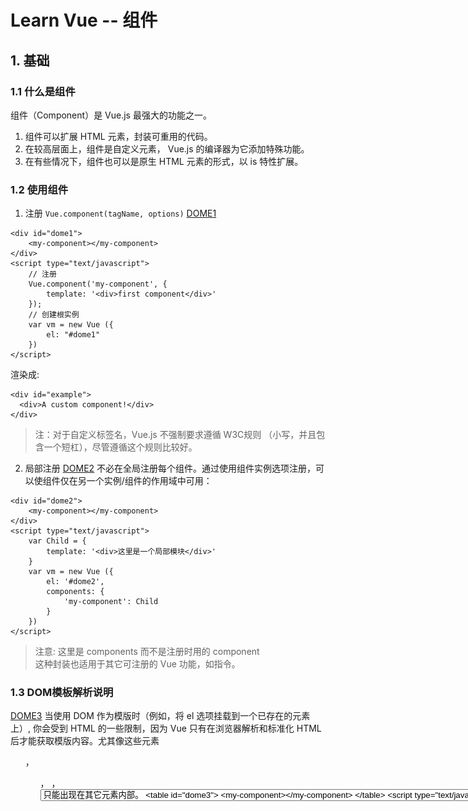 # Learn Vue -- 组件

## 1. 基础
### 1.1 什么是组件
组件（Component）是 Vue.js 最强大的功能之一。
1. 组件可以扩展 HTML 元素，封装可重用的代码。
2. 在较高层面上，组件是自定义元素， Vue.js 的编译器为它添加特殊功能。
3. 在有些情况下，组件也可以是原生 HTML 元素的形式，以 is 特性扩展。

### 1.2 使用组件

1. 注册
`Vue.component(tagName, options)`
[DOME1](./html/dome1.html)
```
<div id="dome1">
    <my-component></my-component>
</div>
<script type="text/javascript">
    // 注册
    Vue.component('my-component', {
        template: '<div>first component</div>'
    });
    // 创建根实例
    var vm = new Vue ({
        el: "#dome1"
    })
</script>
```
渲染成:
```
<div id="example">
  <div>A custom component!</div>
</div>
```

>注：对于自定义标签名，Vue.js 不强制要求遵循 W3C规则 （小写，并且包含一个短杠），尽管遵循这个规则比较好。

2. 局部注册
[DOME2](./html/dome2.html)
不必在全局注册每个组件。通过使用组件实例选项注册，可以使组件仅在另一个实例/组件的作用域中可用：

```
<div id="dome2">
    <my-component></my-component>
</div>
<script type="text/javascript">
    var Child = {
        template: '<div>这里是一个局部模块</div>'
    }
    var vm = new Vue ({
        el: '#dome2',
        components: {
            'my-component': Child
        }
    })
</script>
```

>注意:
这里是 components 而不是注册时用的 component  
这种封装也适用于其它可注册的 Vue 功能，如指令。

### 1.3 DOM模板解析说明
[DOME3](./html/dome3.html)
当使用 DOM 作为模版时（例如，将 el 选项挂载到一个已存在的元素上）, 你会受到 HTML 的一些限制，因为 Vue 只有在浏览器解析和标准化 HTML 后才能获取模版内容。尤其像这些元素 <ul> ， <ol>， <table> ， <select> 限制了能被它包裹的元素， <option> 只能出现在其它元素内部。

```
<table id="dome3">
    <my-component></my-component>
</table>
<script type="text/javascript">
    Vue.component("my-component", {
        template: '<tr>这里是dome3</tr>'
    })
    var vm = new Vue({
        el: '#dome3',
        data: {
            message: 'dome3'
        }
    })
</script>
```

这里被解析成：

![DOM解析](./img/DOM模块限制.png)

这种情况下应该使用is 关键字

[DOME4](./html/dome4.html)

```
<table id="dome3">
    <tr is = 'my-component'></tr>
</table>
```

这里被解析成：

![DOM解析](./img/DOM模块限制1.png)

应当注意，如果您使用来自以下来源之一的字符串模板，这些限制将不适用：
- <script type="text/x-template">
- JavaScript内联模版字符串
- .vue 组件
因此，有必要的话请使用字符串模版。

### 1.4 data 必须是函数
[DOME5](./html/dome5.html)
使用组件时，大多数可以传入到 Vue 构造器中的选项可以在注册组件时使用，有一个例外： data 必须是函数。

```
<script type="text/javascript">
    Vue.component('simple-component', {
        template: '<button v-on:click="counter += 1">{{counter}}</button>',
        data {
            counter: 0
        }
    });
    var vm = new Vue ({
        el: '#dome5'
    })
</script>
```

会提示data只能是function

修改：
```
data: function () {
    return {
        counter: 0
    }
}
```

这里就可以使用counter；

如果需要共同一个counter：
```
var data = {counter: 0}
Vue.component('simple-component', {
    template: '<button v-on:click="counter += 1">{{counter}}</button>',
    data: function () {
        return data;
    }
});
```

## 2. 构成组件

组件意味着协同工作，通常父子组件会是这样的关系：组件 A 在它的模版中使用了组件 B 。它们之间必然需要相互通信：父组件要给子组件传递数据，子组件需要将它内部发生的事情告知给父组件。然而，在一个良好定义的接口中尽可能将父子组件解耦是很重要的。这保证了每个组件可以在相对隔离的环境中书写和理解，也大幅提高了组件的可维护性和可重用性。

在 Vue.js 中，父子组件的关系可以总结为 props down, events up 。父组件通过 props 向下传递数据给子组件，子组件通过 events 给父组件发送消息。看看它们是怎么工作的。

![props-events](./img/props-events.png)

### 2.1 Prop

1. 使用Prop传递数据

[DOME6](./html/dome6.html)

组件实例的作用域是孤立的。这意味着不能并且不应该在子组件的模板内直接引用父组件的数据。可以使用 props 把数据传给子组件。

```
<div id="dome6">
    <child message='component-props'></child>
</div>
<script type="text/javascript">
    Vue.component('child', {
        props: ['message'],
        template: '<span>{{message}}</span>'
    });
    var vm = new Vue ({
        el: '#dome6'
    })
</script>
```

解析成：

![component-props](./img/component-props.png)

### 2.2 camelCase vs. kebab-case

HTML 特性不区分大小写。当使用非字符串模版时，prop的名字形式会从 camelCase （驼峰） 转为 kebab-case（短横线隔开）：

也就是说如果接受的名称为驼峰式，属性就需要使用短横线隔开

```
<div id="dome7">
    <child my-message='component-props'></child>
</div>
<script type="text/javascript">
    Vue.component('child', {
        // 声明props
        props: ['myMessage'],
        // 同样可以像实例vm一样,使用'this.message'
        template: '<span>{{myMessage}}</span>'
    });
    var vm = new Vue ({
        el: '#dome7'
    })
</script>
```
再次说明，如果你使用字符串模版，不用在意这些限制。

### 2.3 动态Prop

配合 v-bind 可以实现动态绑定；
[DOME8](./html/dome8.html)
```
<div id="dome8">
    <input type="text" v-model='message'>
    <child v-bind:prop='message'></child>
</div>
<script type="text/javascript">
    Vue.component('child', {
        props:['prop'],
        template: '<span>{{prop}}</span>'
    })
    var vm = new Vue ({
        el: "#dome8",
        data: {
            message: ''
        }
    })
</script>
```

解析成：

![动态Props](./img/props.png)

### 2.4 字面量语法vs动态语法
[DOME9](./html/dome9.html)
使用字面量传递的数值是通过字符串的形式传播的，如果需要传入一个数值，需要使用动态语法

字面量：
```
<div id="dome9">
    <child message = '1'></child>
</div>
<script type="text/javascript">
    Vue.component('child',{
        props: ['message'],
        template: '<span>{{message}}</span>'
    })
    var vm = new Vue ({
        el: '#dome9'
    })
</script>
```

动态：
```
<div id="dome9">
    <child :message = 'num'></child>
</div>
<script type="text/javascript">
    Vue.component('child',{
        props: ['message'],
        template: '<span>{{message}}</span>'
    })
    var vm = new Vue ({
        el: '#dome9',
        data: {
            num: 1
        }
    })
</script>
```

### 2.5 单向数据流

prop 是单向绑定的：当父组件的属性变化时，将传导给子组件，但是不会反过来。这是为了防止子组件无意修改了父组件的状态——这会让应用的数据流难以理解。

另外，每次父组件更新时，子组件的所有 prop 都会更新为最新值。这意味着你不应该在子组件内部改变 prop 。如果你这么做了，Vue 会在控制台给出警告。

通常有两种改变 prop 的情况：
1. prop 作为初始值传入，子组件之后只是将它的初始值作为本地数据的初始值使用；
2. prop 作为需要被转变的原始值传入。

更确切的说这两种情况是：
1. 定义一个局部 data 属性，并将 prop 的初始值作为局部数据的初始值。
```
props: ['initialCounter'],
data: function () {
  return { counter: this.initialCounter }
}
```
2. 定义一个 computed 属性，此属性从 prop 的值计算得出。
```
props: ['size'],
computed: {
  normalizedSize: function () {
    return this.size.trim().toLowerCase()
  }
}
```

>注：
> 注意在 JavaScript 中对象和数组是引用类型，指向同一个内存空间，如果 prop 是一个对象或数组，在子组件内部改变它会影响父组件的状态。

### 2.6 Prop 验证

组件可以为 props 指定验证要求。如果未指定验证要求，Vue 会发出警告。当组件给其他人使用时这很有用。
prop 是一个对象而不是字符串数组时，它包含验证要求：
```
Vue.component('example', {
  props: {
    // 基础类型检测 （`null` 意思是任何类型都可以）
    propA: Number,
    // 多种类型
    propB: [String, Number],
    // 必传且是字符串
    propC: {
      type: String,
      required: true
    },
    // 数字，有默认值
    propD: {
      type: Number,
      default: 100
    },
    // 数组／对象的默认值应当由一个工厂函数返回
    propE: {
      type: Object,
      default: function () {
        return { message: 'hello' }
      }
    },
    // 自定义验证函数
    propF: {
      validator: function (value) {
        return value > 10
      }
    }
  }
})
```
type 可以是下面原生构造器：
String
Number
Boolean
Function
Object
Array
type 也可以是一个自定义构造器，使用 instanceof 检测。
当 prop 验证失败了，如果使用的是开发版本会抛出一条警告。
